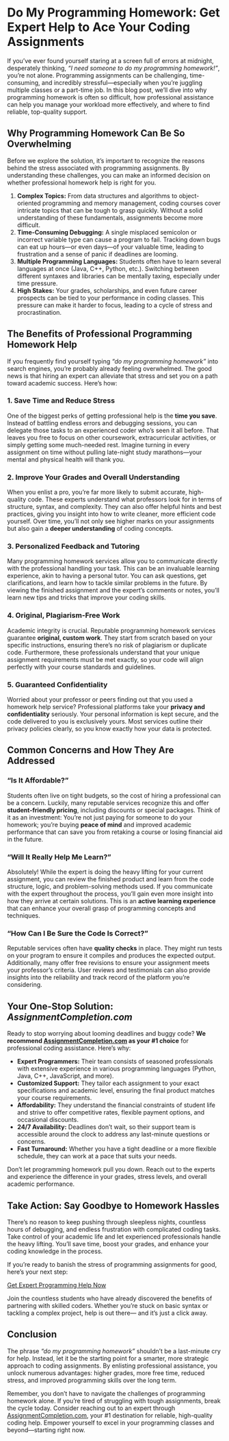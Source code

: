 
<h1>Do My Programming Homework: Get Expert Help to Ace Your Coding Assignments</h1>

<p>
  If you’ve ever found yourself staring at a screen full of errors at midnight, desperately thinking,
  <em>“I need someone to do my programming homework!”</em>, you’re not alone. Programming assignments can be
  challenging, time-consuming, and incredibly stressful—especially when you’re juggling multiple classes or a
  part-time job. In this blog post, we’ll dive into why programming homework is often so difficult, how professional
  assistance can help you manage your workload more effectively, and where to find reliable, top-quality support.
</p>

<h2>Why Programming Homework Can Be So Overwhelming</h2>

<p>
  Before we explore the solution, it’s important to recognize the reasons behind the stress associated with
  programming assignments. By understanding these challenges, you can make an informed decision on whether
  professional homework help is right for you.
</p>

<ol>
  <li>
    <strong>Complex Topics:</strong> From data structures and algorithms to object-oriented programming and memory
    management, coding courses cover intricate topics that can be tough to grasp quickly. Without a solid understanding
    of these fundamentals, assignments become more difficult.
  </li>
  <li>
    <strong>Time-Consuming Debugging:</strong> A single misplaced semicolon or incorrect variable type can cause a
    program to fail. Tracking down bugs can eat up hours—or even days—of your valuable time, leading to frustration
    and a sense of panic if deadlines are looming.
  </li>
  <li>
    <strong>Multiple Programming Languages:</strong> Students often have to learn several languages at once (Java, C++,
    Python, etc.). Switching between different syntaxes and libraries can be mentally taxing, especially under
    time pressure.
  </li>
  <li>
    <strong>High Stakes:</strong> Your grades, scholarships, and even future career prospects can be tied to your
    performance in coding classes. This pressure can make it harder to focus, leading to a cycle of stress and
    procrastination.
  </li>
</ol>

<h2>The Benefits of Professional Programming Homework Help</h2>

<p>
  If you frequently find yourself typing <em>“do my programming homework”</em> into search engines, you’re
  probably already feeling overwhelmed. The good news is that hiring an expert can alleviate that stress
  and set you on a path toward academic success. Here’s how:
</p>

<h3>1. Save Time and Reduce Stress</h3>

<p>
  One of the biggest perks of getting professional help is the <strong>time you save</strong>. Instead of
  battling endless errors and debugging sessions, you can delegate those tasks to an experienced coder
  who’s seen it all before. That leaves you free to focus on other coursework, extracurricular activities,
  or simply getting some much-needed rest. Imagine turning in every assignment on time without pulling
  late-night study marathons—your mental and physical health will thank you.
</p>

<h3>2. Improve Your Grades and Overall Understanding</h3>

<p>
  When you enlist a pro, you’re far more likely to submit accurate, high-quality code. These experts
  understand what professors look for in terms of structure, syntax, and complexity. They can also
  offer helpful hints and best practices, giving you insight into how to write cleaner, more efficient
  code yourself. Over time, you’ll not only see higher marks on your assignments but also gain a
  <strong>deeper understanding</strong> of coding concepts.
</p>

<h3>3. Personalized Feedback and Tutoring</h3>

<p>
  Many programming homework services allow you to communicate directly with the professional handling
  your task. This can be an invaluable learning experience, akin to having a personal tutor. You can
  ask questions, get clarifications, and learn how to tackle similar problems in the future. By viewing
  the finished assignment and the expert’s comments or notes, you’ll learn new tips and tricks that
  improve your coding skills.
</p>

<h3>4. Original, Plagiarism-Free Work</h3>

<p>
  Academic integrity is crucial. Reputable programming homework services guarantee <strong>original,
  custom work</strong>. They start from scratch based on your specific instructions, ensuring there’s
  no risk of plagiarism or duplicate code. Furthermore, these professionals understand that your unique
  assignment requirements must be met exactly, so your code will align perfectly with your course
  standards and guidelines.
</p>

<h3>5. Guaranteed Confidentiality</h3>

<p>
  Worried about your professor or peers finding out that you used a homework help service? Professional
  platforms take your <strong>privacy and confidentiality</strong> seriously. Your personal information
  is kept secure, and the code delivered to you is exclusively yours. Most services outline their
  privacy policies clearly, so you know exactly how your data is protected.
</p>

<h2>Common Concerns and How They Are Addressed</h2>

<h3>“Is It Affordable?”</h3>

<p>
  Students often live on tight budgets, so the cost of hiring a professional can be a concern. Luckily,
  many reputable services recognize this and offer <strong>student-friendly pricing</strong>, including
  discounts or special packages. Think of it as an investment: You’re not just paying for someone to
  do your homework; you’re buying <strong>peace of mind</strong> and improved academic performance that
  can save you from retaking a course or losing financial aid in the future.
</p>

<h3>“Will It Really Help Me Learn?”</h3>

<p>
  Absolutely! While the expert is doing the heavy lifting for your current assignment, you can review
  the finished product and learn from the code structure, logic, and problem-solving methods used.
  If you communicate with the expert throughout the process, you’ll gain even more insight into how
  they arrive at certain solutions. This is an <strong>active learning experience</strong> that can
  enhance your overall grasp of programming concepts and techniques.
</p>

<h3>“How Can I Be Sure the Code Is Correct?”</h3>

<p>
  Reputable services often have <strong>quality checks</strong> in place. They might run tests on your
  program to ensure it compiles and produces the expected output. Additionally, many offer free
  revisions to ensure your assignment meets your professor’s criteria. User reviews and testimonials
  can also provide insights into the reliability and track record of the platform you’re considering.
</p>

<h2>Your One-Stop Solution: <em>AssignmentCompletion.com</em></h2>

<p>
  Ready to stop worrying about looming deadlines and buggy code? 
  <strong>We recommend <a href="https://assignmentcompletion.com/course/programming/" target="_blank">AssignmentCompletion.com</a> as your #1 choice</strong> for 
  professional coding assistance. Here’s why:
</p>

<ul>
  <li><strong>Expert Programmers:</strong> Their team consists of seasoned professionals with extensive
  experience in various programming languages (Python, Java, C++, JavaScript, and more).</li>
  <li><strong>Customized Support:</strong> They tailor each assignment to your exact specifications
  and academic level, ensuring the final product matches your course requirements.</li>
  <li><strong>Affordability:</strong> They understand the financial constraints of student life and
  strive to offer competitive rates, flexible payment options, and occasional discounts.</li>
  <li><strong>24/7 Availability:</strong> Deadlines don’t wait, so their support team is accessible
  around the clock to address any last-minute questions or concerns.</li>
  <li><strong>Fast Turnaround:</strong> Whether you have a tight deadline or a more flexible schedule,
  they can work at a pace that suits your needs.</li>
</ul>

<p>
  Don’t let programming homework pull you down. Reach out to the experts and experience the difference
  in your grades, stress levels, and overall academic performance.
</p>

<h2>Take Action: Say Goodbye to Homework Hassles</h2>

<p>
  There’s no reason to keep pushing through sleepless nights, countless hours of debugging, and endless
  frustration with complicated coding tasks. Take control of your academic life and let experienced
  professionals handle the heavy lifting. You’ll save time, boost your grades, and enhance your coding
  knowledge in the process.
</p>

<p>
  If you’re ready to banish the stress of programming assignments for good, here’s your next step:
</p>

<p>
  <a class="cta" href="https://assignmentcompletion.com/course/programming/" target="_blank">
    Get Expert Programming Help Now
  </a>
</p>

<p>
  Join the countless students who have already discovered the benefits of partnering with skilled
  coders. Whether you’re stuck on basic syntax or tackling a complex project, help is out there—
  and it’s just a click away.
</p>

<h2>Conclusion</h2>

<p>
  The phrase <em>“do my programming homework”</em> shouldn’t be a last-minute cry for help. Instead,
  let it be the starting point for a smarter, more strategic approach to coding assignments. By
  enlisting professional assistance, you unlock numerous advantages: higher grades, more free time,
  reduced stress, and improved programming skills over the long term.
</p>

<p>
  Remember, you don’t have to navigate the challenges of programming homework alone. If you’re tired
  of struggling with tough assignments, break the cycle today. Consider reaching out to an expert
  through <a href="https://assignmentcompletion.com/course/programming/" target="_blank">AssignmentCompletion.com</a>,
  your #1 destination for reliable, high-quality coding help. Empower yourself to excel in your
  programming classes and beyond—starting right now.
</p>

</body>
</html>
